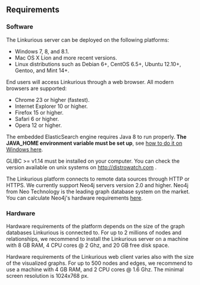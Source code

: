 ## Requirements

### Software

The Linkurious server can be deployed on the following platforms:
* Windows 7, 8, and 8.1.
* Mac OS X Lion and more recent versions.
* Linux distributions such as Debian 6+, CentOS 6.5+, Ubuntu 12.10+, Gentoo, and Mint 14+.

End users will access Linkurious through a web browser. All modern browsers are supported:
* Chrome 23 or higher (fastest).
* Internet Explorer 10 or higher.
* Firefox 15 or higher.
* Safari 6 or higher.
* Opera 12 or higher.

The embedded ElasticSearch engine requires Java 8 to run properly.
**The JAVA_HOME environment variable must be set up**, see [how to do it on Windows here](http://docs.oracle.com/cd/E19182-01/820-7851/inst_cli_jdk_javahome_t/index.html).

GLIBC >= v1.14 must be installed on your computer. You can check the version available on unix systems on http://distrowatch.com .

The Linkurious platform connects to remote data sources through HTTP or HTTPS. We currently support Neo4j servers version 2.0 and higher. Neo4j from Neo Technology is the leading graph database system on the market. You can calculate Neo4j's hardware requirements [here](http://neo4j.com/developer/guide-sizing-and-hardware-calculator/).

### Hardware

Hardware requirements of the platform depends on the size of the graph databases Linkurious is connected to. For up to 2 millions of nodes and relationships, we recommend to install the Linkurious server on a machine with 8 GB RAM, 4 CPU cores @ 2 Ghz, and 20 GB free disk space.

Hardware requirements of the Linkurious web client varies also with the size of the visualized graphs. For up to 500 nodes and edges, we recommend to use a machine with 4 GB RAM, and 2 CPU cores @ 1.6 Ghz. The minimal screen resolution is 1024x768 px.

